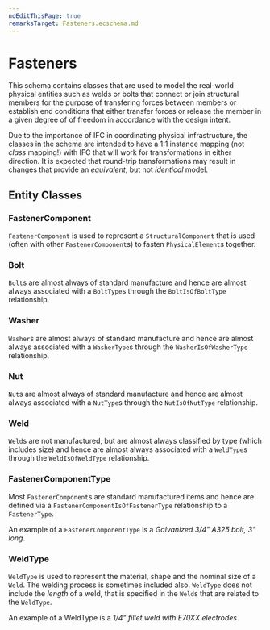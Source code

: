 ```yaml
---
noEditThisPage: true
remarksTarget: Fasteners.ecschema.md
---
```


# Fasteners

This schema contains classes that are used to model the real-world physical entities such as welds or bolts that connect or join structural members for the purpose of transfering forces between members or establish end conditions that either transfer forces or release the member in a given degree of of freedom in accordance with the design intent.

Due to the importance of IFC in coordinating physical infrastructure, the classes in the schema are intended to have a 1:1 instance mapping (not *class* mapping!) with IFC that will work for transformations in either direction.  It is expected that round-trip transformations may result in changes that provide an *equivalent*, but not *identical* model.

## Entity Classes

### FastenerComponent

`FastenerComponent` is used to represent a `StructuralComponent` that is used (often with other `FastenerComponent`s) to fasten  `PhysicalElement`s together.

<!-- ********** FastenerComponent hierarchy starts here ********** -->

### Bolt

`Bolt`s are almost always of standard manufacture and hence are almost always associated with a `BoltType`s through the `BoltIsOfBoltType` relationship.

### Washer

`Washer`s are almost always of standard manufacture and hence are almost always associated with a `WasherType`s through the `WasherIsOfWasherType` relationship.

### Nut

`Nut`s are almost always of standard manufacture and hence are almost always associated with a `NutType`s through the `NutIsOfNutType` relationship.

### Weld

`Weld`s are not manufactured, but are almost always classified by type (which includes size) and hence are almost always associated with a `WeldType`s through the `WeldIsOfWeldType` relationship.

<!-- ********** FastenerComponentType hierarchy starts here ********** -->

### FastenerComponentType

Most `FastenerComponent`s are standard manufactured items and hence are defined via a `FastenerComponentIsOfFastenerType` relationship to a `FastenerType`.

An example of a `FastenerComponentType` is a *Galvanized 3/4" A325 bolt, 3" long*.

### WeldType

`WeldType` is used to represent the material, shape and the nominal size of a `Weld`. The welding process is sometimes included also. `WeldType` does not include the *length* of a weld, that is specified in the `Weld`s that are related to the `WeldType`.

An example of a WeldType is a *1/4" fillet weld with E70XX electrodes*.
